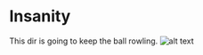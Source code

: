 # Insanity

This dir is going to keep the ball rowling. 
![alt text](https://miro.medium.com/max/2400/1*OecablD-8FGGYVBDhxB6bA.jpeg)
